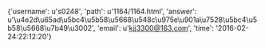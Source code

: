 {'username': u's0248', 'path': u'1164/1164.html', 'answer': u'\u4e2d\u65ad\u5bc4\u5b58\u5668\u548c\u975e\u901a\u7528\u5bc4\u5b58\u5668\u7b49\u3002', 'email': u'kjj3300@163.com', 'time': '2016-02-24:22:12:20'}